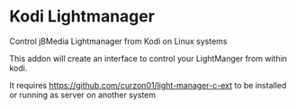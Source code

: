 # Kodi Lightmanager
Control jBMedia Lightmanager from Kodi on Linux systems

This addon will create an interface to control your LightManger from within kodi.

It requires https://github.com/curzon01/light-manager-c-ext to be installed or running as server on another system
